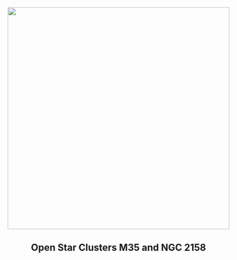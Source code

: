 
<p align="center"><img src="https://apod.nasa.gov/apod/image/2502/M35_NGC2158_1024.jpg" width="500" height="500"></p>
<h2 align="center"> Open Star Clusters M35 and NGC 2158 </h2>
